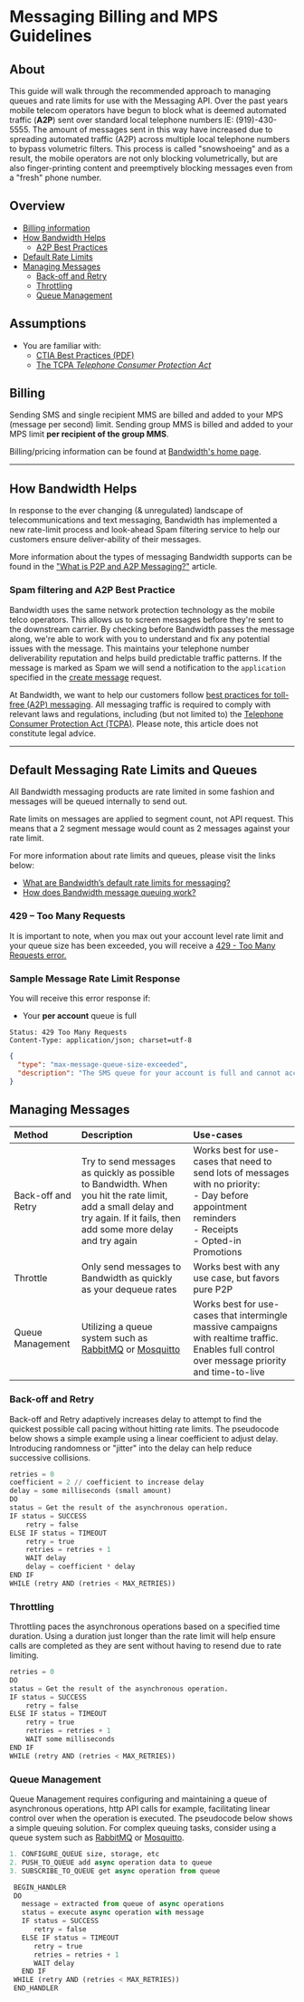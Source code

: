 # Messaging Billing and MPS Guidelines 

## About 

This guide will walk through the recommended approach to managing queues and rate limits for use with the Messaging API. Over the past years mobile telecom operators have begun to block what is deemed automated traffic (**A2P**) sent over standard local telephone numbers IE: (919)-430-5555. The amount of messages sent in this way have increased due to spreading automated traffic (A2P) across multiple local telephone numbers to bypass volumetric filters. This process is called "snowshoeing" and as a result, the mobile operators are not only blocking volumetrically, but are also finger-printing content and preemptively blocking messages even from a "fresh" phone number.

## Overview

* [Billing information](#billing)
* [How Bandwidth Helps](#how-bandwidth-helps)
    * [A2P Best Practices](#a2p-best-practices)
* [Default Rate Limits](#default-rate-limit)
* [Managing Messages](#managing-messages)
    * [Back-off and Retry](#backoff-and-retry)
    * [Throttling](#throttle)
    * [Queue Management](#queue-management)

## Assumptions
* You are familiar with:
  * [CTIA Best Practices (PDF)](https://api.ctia.org/wp-content/uploads/2019/07/190719-CTIA-Messaging-Principles-and-Best-Practices-FINAL.pdf)
  * [The TCPA _Telephone Consumer Protection Act_](https://transition.fcc.gov/cgb/policy/TCPA-Rules.pdf)

## Billing 
Sending SMS and single recipient MMS are billed and added to your MPS (message per second) limit. Sending group MMS is billed and added to your MPS limit **per recipient of the group MMS**.

Billing/pricing information can be found at [Bandwidth's home page](https://www.bandwidth.com/pricing/).

---

## How Bandwidth Helps 

In response to the ever changing (& unregulated) landscape of telecommunications and text messaging, Bandwidth has implemented a new rate-limit process and look-ahead Spam filtering service to help our customers ensure deliver-ability of their messages.

More information about the types of messaging Bandwidth supports can be found in the ["What is P2P and A2P Messaging?"](https://support.bandwidth.com/hc/en-us/articles/360010861013-What-is-P2P-and-A2P-Messaging-) article.

### Spam filtering and A2P Best Practice

Bandwidth uses the same network protection technology as the mobile telco operators. This allows us to screen messages before they're sent to the downstream carrier. By checking before Bandwidth passes the message along, we're able to work with you to understand and fix any potential issues with the message. This maintains your telephone number deliverability reputation and helps build predictable traffic patterns. If the message is marked as Spam we will send a notification to the `application` specified in the [create message](./methods/messages/createMessage.md) request.

At Bandwidth, we want to help our customers follow [best practices for toll-free (A2P) messaging](https://support.bandwidth.com/hc/en-us/articles/360005440954-Toll-Free-A2P-Use-Case-Best-Practices). All messaging traffic is required to comply with relevant laws and regulations, including (but not limited to) the [Telephone Consumer Protection Act (TCPA)](https://transition.fcc.gov/cgb/policy/TCPA-Rules.pdf).  Please note, this article does not constitute legal advice.

---

## Default Messaging Rate Limits and Queues 

All Bandwidth messaging products are rate limited in some fashion and messages will be queued internally to send out.

Rate limits on messages are applied to segment count, not API request. This means that a 2 segment message would count as 2 messages against your rate limit.

For more information about rate limits and queues, please visit the links below:

* [What are Bandwidth’s default rate limits for messaging?](https://support.bandwidth.com/hc/en-us/articles/360014169214-What-are-Bandwidth-s-default-rate-limits-for-messaging-)
* [How does Bandwidth message queuing work?](https://support.bandwidth.com/hc/en-us/articles/360014275073-How-does-Bandwidth-message-queuing-work-)

### 429 – Too Many Requests

It is important to note, when you max out your account level rate limit and your queue size has been exceeded, you will receive a [429 - Too Many Requests error.](errors/httpErrors.md#http-429)

### Sample Message Rate Limit Response

You will receive this error response if:

* Your **per account** queue is full

```http
Status: 429 Too Many Requests
Content-Type: application/json; charset=utf-8
```

```json
{
  "type": "max-message-queue-size-exceeded",
  "description": "The SMS queue for your account is full and cannot accept more messages right now. Your allowed rate is 60 messages per minute. The capacity of this queue is 900 messages (15 minutes). Reduce your message sending rate, or contact support to increase your allowed rate."
}
```

## Managing Messages 

| Method             | Description                                                                                                                                                                 | Use-cases                                                                                                                                                       |
|:-------------------|:----------------------------------------------------------------------------------------------------------------------------------------------------------------------------|:----------------------------------------------------------------------------------------------------------------------------------------------------------------|
| Back-off and Retry | Try to send messages as quickly as possible to Bandwidth. When you hit the rate limit, add a small delay and try again. If it fails, then add some more delay and try again | Works best for use-cases that need to send lots of messages with no priority:<br> - Day before appointment reminders <br> - Receipts <br> - Opted-in Promotions |
| Throttle           | Only send messages to Bandwidth as quickly as your dequeue rates                                                                                                            | Works best with any use case, but favors pure P2P                                                                                                               |
| Queue Management   | Utilizing a queue system such as [RabbitMQ](https://www.rabbitmq.com/) or [Mosquitto](https://mosquitto.org/)                                                               | Works best for use-cases that intermingle massive campaigns with realtime traffic. Enables full control over message priority and time-to-live                  |


### Back-off and Retry 

Back-off and Retry adaptively increases delay to attempt to find the quickest possible call pacing without hitting rate limits. The pseudocode below shows a simple example using a linear coefficient to adjust delay. Introducing randomness or "jitter" into the delay can help reduce successive collisions.

```python
retries = 0
coefficient = 2 // coefficient to increase delay
delay = some milliseconds (small amount)
DO
status = Get the result of the asynchronous operation.
IF status = SUCCESS
    retry = false
ELSE IF status = TIMEOUT
    retry = true
    retries = retries + 1
    WAIT delay
    delay = coefficient * delay
END IF
WHILE (retry AND (retries < MAX_RETRIES))
```

### Throttling 

Throttling paces the asynchronous operations based on a specified time duration. Using a duration just longer than the rate limit will help ensure calls are completed as they are sent without having to resend due to rate limiting.

```python
retries = 0
DO
status = Get the result of the asynchronous operation.
IF status = SUCCESS
    retry = false
ELSE IF status = TIMEOUT
    retry = true
    retries = retries + 1
    WAIT some milliseconds
END IF
WHILE (retry AND (retries < MAX_RETRIES))
```

### Queue Management 

Queue Management requires configuring and maintaining a queue of asynchronous operations, http API calls for example, facilitating linear control over when the operation is executed. The pseudocode below shows a simple queuing solution. For complex queuing tasks, consider using a queue system such as [RabbitMQ](https://www.rabbitmq.com/) or [Mosquitto](https://mosquitto.org/).

```python
1. CONFIGURE_QUEUE size, storage, etc
2. PUSH_TO_QUEUE add async operation data to queue
3. SUBSCRIBE_TO_QUEUE get async operation from queue

 BEGIN_HANDLER
 DO
   message = extracted from queue of async operations
   status = execute async operation with message
   IF status = SUCCESS
      retry = false
   ELSE IF status = TIMEOUT
      retry = true
      retries = retries + 1
      WAIT delay
   END IF
 WHILE (retry AND (retries < MAX_RETRIES))
 END_HANDLER
```
